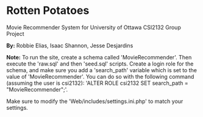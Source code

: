 # Rotten Potatoes
Movie Recommender System for University of Ottawa CSI2132 Group Project

**By:** Robbie Elias, Isaac Shannon, Jesse Desjardins

**Note:** To run the site, create a schema called 'MovieRecommender'. Then execute the 'raw.sql' and then 'seed.sql' scripts. Create a login role for the schema, and make sure you add a 'search_path' variable which is set to the value of 'MovieRecommender'. You can do so with the following command (assuming the user is csi2132): 'ALTER ROLE csi2132 SET search_path = "MovieRecommender";'.

Make sure to modify the 'Web/includes/settings.ini.php' to match your settings.
